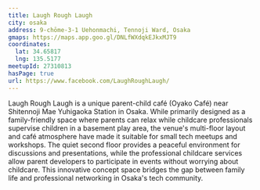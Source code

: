 ```yaml
---
title: Laugh Rough Laugh
city: osaka
address: 9-chōme-3-1 Uehonmachi, Tennoji Ward, Osaka
gmaps: https://maps.app.goo.gl/DNLfWXdqkEJkxMJT9
coordinates:
  lat: 34.65817
  lng: 135.5177
meetupId: 27310813
hasPage: true
url: https://www.facebook.com/LaughRoughLaugh/
---
```


Laugh Rough Laugh is a unique parent-child café (Oyako Café) near Shitennoji Mae Yuhigaoka Station in Osaka. While primarily designed as a family-friendly space where parents can relax while childcare professionals supervise children in a basement play area, the venue's multi-floor layout and café atmosphere have made it suitable for small tech meetups and workshops. The quiet second floor provides a peaceful environment for discussions and presentations, while the professional childcare services allow parent developers to participate in events without worrying about childcare. This innovative concept space bridges the gap between family life and professional networking in Osaka's tech community.
